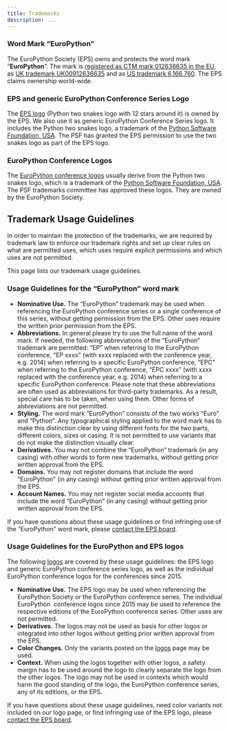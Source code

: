 ```yaml
---
title: Trademarks
description: ...
---
```


### Word Mark “EuroPython”

The EuroPython Society (EPS) owns and protects the word mark “****EuroPython****”. The mark is [registered as CTM mark 012636635 in the EU](https://oami.europa.eu/eSearch/#details/trademarks/012636635), as [UK trademark UK00912636635](https://trademarks.ipo.gov.uk/ipo-tmcase/page/Results/1/UK00912636635) and as [US trademark 6,166,760](https://tsdr.uspto.gov/documentviewer?caseId=sn88308679&docId=ORC20200920074631#docIndex=0&page=1). The EPS claims ownership world\-wide.

### EPS and generic EuroPython Conference Series Logo

The [EPS logo](/about/logos) (Python two snakes logo with 12 stars around it) is owned by the EPS. We also use it as generic EuroPython Conference Series logo. It includes the Python two snakes logo, a trademark of the [Python Software Foundation, USA](http://www.python.org/psf/). The PSF has granted the EPS permission to use the two snakes logo as part of the EPS logo.

### EuroPython Conference Logos

The [EuroPython conference logos](/about/logos) usually derive from the Python two snakes logo, which is a trademark of the [Python Software Foundation, USA](http://www.python.org/psf/). The PSF trademarks committee has approved these logos. They are owned by the EuroPython Society.

## Trademark Usage Guidelines

In order to maintain the protection of the trademarks, we are required by trademark law to enforce our trademark rights and set up clear rules on what are permitted uses, which uses require explicit permissions and which uses are not permitted.

This page lists our trademark usage guidelines.

### Usage Guidelines for the “EuroPython” word mark

* ****Nominative Use.**** The “EuroPython” trademark may be used when referencing the EuroPython conference series or a single conference of this series, without getting permission from the EPS. Other uses require the written prior permission from the EPS.
* ****Abbreviations.**** In general please try to use the full name of the word mark. If needed, the following abbreviations of the “EuroPython” trademark are permitted: “EP” when referring to the EuroPython conference, “EP xxxx” (with xxxx replaced with the conference year, e.g. 2014\) when referring to a specific EuroPython conference, “EPC” when referring to the EuroPython conference, “EPC xxxx” (with xxxx replaced with the conference year, e.g. 2014\) when referring to a specific EuroPython conference. Please note that these abbreviations are often used as abbreviations for third\-party trademarks. As a result, special care has to be taken, when using them. Other forms of abbreviations are not permitted.
* ****Styling.**** The word mark “EuroPython” consists of the two works “Euro” and “Python”. Any typographical styling applied to the word mark has to make this distinction clear by using different fonts for the two parts, different colors, sizes or casing. It is not permitted to use variants that do not make the distinction visually clear.
* ****Derivatives.**** You may not combine the “EuroPython” trademark (in any casing) with other words to form new trademarks, without getting prior written approval from the EPS.
* ****Domains.**** You may not register domains that include the word “EuroPython” (in any casing) without getting prior written approval from the EPS.
* ****Account Names.**** You may not register social media accounts that include the word “EuroPython” (in any casing) without getting prior written approval from the EPS.

If you have questions about these usage guidelines or find infringing use of the “EuroPython” word mark, please [contact the EPS board](/about/contact).

### Usage Guidelines for the EuroPython and EPS logos

The following [logos](/about/logos) are covered by these usage guidelines: the EPS logo and generic EuroPython conference series logo, as well as the individual EuroPython conference logos for the conferences since 2015\.

* ****Nominative Use.**** The EPS logo may be used when referencing the EuroPython Society or the EuroPython conference series. The individual EuroPython  conference logos since 2015 may be used to reference the respective editions of the EuroPython conference series. Other uses are not permitted.
* ****Derivatives.**** The logos may not be used as basis for other logos or integrated into other logos without getting prior written approval from the EPS.
* ****Color Changes.**** Only the variants posted on the [logos](/about/logos) page may be used.
* ****Context.**** When using the logos together with other logos, a safety margin has to be used around the logo to clearly separate the logo from the other logos. The logo may not be used in contexts which would harm the good standing of the logo, the EuroPython conference series, any of its editions, or the EPS.

If you have questions about these usage guidelines, need color variants not included on our logo page, or find infringing use of the EPS logo, please [contact the EPS board](/about/contact).


